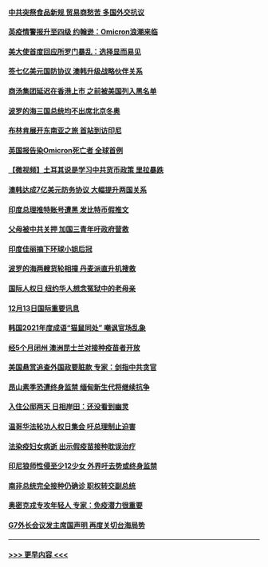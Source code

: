 #### [中共突祭食品新规 贸易商愁苦 多国外交抗议](../pages/prog202/a103292629.md?t=12140401) 
#### [英疫情警报升至四级 约翰逊：Omicron浪潮来临](../pages/prog202/a103292510.md?t=12140401) 
#### [美大使首度回应所罗门暴乱：选择显而易见](../pages/prog202/a103292454.md?t=12140401) 
#### [签七亿美元国防协议 澳韩升级战略伙伴关系](../pages/prog202/a103292527.md?t=12140401) 
#### [商汤集团延迟在香港上市 之前被美国列入黑名单](../pages/prog202/a103292505.md?t=12140401) 
#### [波罗的海三国总统均不出席北京冬奥](../pages/prog202/a103292488.md?t=12140401) 
#### [布林肯展开东南亚之旅 首站到访印尼](../pages/prog202/a103292438.md?t=12140401) 
#### [英国报告染Omicron死亡者 全球首例](../pages/prog202/a103292434.md?t=12140401) 
#### [【微视频】土耳其说是学习中共货币政策 里拉暴跌](../pages/prog202/a103292444.md?t=12140401) 
#### [澳韩达成7亿美元防务协议 大幅提升两国关系](../pages/prog202/a103292351.md?t=12140401) 
#### [印度总理推特账号遭黑 发比特币假推文](../pages/prog202/a103292358.md?t=12140401) 
#### [父母被中共关押 加国三青年吁政府营救](../pages/prog202/a103292297.md?t=12140401) 
#### [印度佳丽摘下环球小姐后冠](../pages/prog202/a103292324.md?t=12140401) 
#### [波罗的海两艘货轮相撞 丹麦派直升机搜救](../pages/prog202/a103292267.md?t=12140401) 
#### [国际人权日 纽约华人想念冤狱中的老母亲](../pages/prog202/a103292311.md?t=12140401) 
#### [12月13日国际重要讯息](../pages/prog202/a103292291.md?t=12140401) 
#### [韩国2021年度成语“猫鼠同处” 嘲讽官场乱象](../pages/prog202/a103292232.md?t=12140401) 
#### [经5个月闭州 澳洲昆士兰对接种疫苗者开放](../pages/prog202/a103292181.md?t=12140401) 
#### [美国悬赏追查外国政要脏款 专家：剑指中共贪官](../pages/prog202/a103292193.md?t=12140401) 
#### [昂山素季恐遭终身监禁 缅甸新生代将继续抗争](../pages/prog202/a103292196.md?t=12140401) 
#### [入住公邸两天 日相岸田：还没看到幽灵](../pages/prog202/a103292121.md?t=12140401) 
#### [温哥华法轮功人权日集会 吁总理制止迫害](../pages/prog202/a103292132.md?t=12140401) 
#### [法染疫妇女病逝 出示假疫苗接种耽误治疗](../pages/prog202/a103292065.md?t=12140401) 
#### [印尼狼师性侵至少12少女 外界吁去势或终身监禁](../pages/prog202/a103292052.md?t=12140401) 
#### [南非总统完全接种仍确诊 职权转交副总统](../pages/prog202/a103291933.md?t=12140401) 
#### [奥密克戎专攻年轻人 专家：免疫潜力很重要](../pages/prog202/a103291939.md?t=12140401) 
#### [G7外长会议发主席国声明 再度关切台海局势](../pages/prog202/a103291918.md?t=12140401) 

----
#### [ >>> 更早内容 <<< ](../indexes/prog202-earlier.md)
